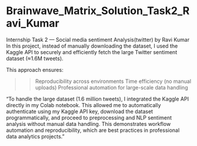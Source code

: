 # Brainwave_Matrix_Solution_Task2_Ravi_Kumar
Internship Task 2 — Social media sentiment Analysis(twitter) by Ravi Kumar
In this project, instead of manually downloading the dataset, I used the Kaggle API to securely and efficiently fetch the large Twitter sentiment dataset (≈1.6M tweets).

This approach ensures:
>> Reproducibility across environments
>> Time efficiency (no manual uploads)
>> Professional automation for large-scale data handling


“To handle the large dataset (1.6 million tweets), I integrated the Kaggle API directly in my Colab notebook. This allowed me to automatically authenticate using my Kaggle API key, download the dataset programmatically, and proceed to preprocessing and NLP sentiment analysis without manual data handling. This demonstrates workflow automation and reproducibility, which are best practices in professional data analytics projects.”
